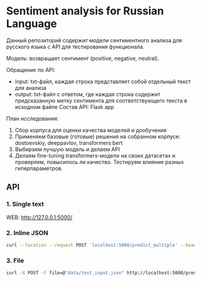 # Sentiment analysis for Russian Language

Данный репозиторий содержит модели сентиментного анализа для русского языка c API для тестирования функционала.

Модель: возвращает сентимент (positive, negative, neutral).

Обращение по API:
- input: txt-файл, каждая строка представляет собой отдельный текст для анализа
- output: txt-файл с ответом, где каждая строка содержит предсказанную метку сентимента для соответствующего текста в исходном файле
Состав API: Flask app

План исследования:

1. Сбор корпуса для оценки качества моделей и дообучения
2. Применяем базовые (готовые) решения на собранном корпусе: dostoevskiy, deeppavlov, transformers bert
3. Выбираем лучшую модель и делаем API
4. Делаем fine-tuning transformers-модели на своих датасетах и проверяем, повысилось ли качество. Тестируем влияние разных гиперпараметров.

## API
### 1. Single text
WEB: http://127.0.0.1:5000/
### 2. Inline JSON
```bash
curl --location --request POST 'localhost:5000/predict_multiple' --header 'Content-Type: application/json' --data-raw '[{"text": "Привет"}, {"text": "Все очень плохо"}]'
```

### 3. File
```bash
curl -X POST -F file=@"data/test_input.json" http://localhost:5000/predict_file
```